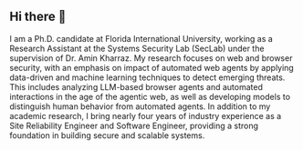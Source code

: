 ## Hi there 👋

I am a Ph.D. candidate at Florida International University, working as a Research Assistant at the Systems Security Lab (SecLab) under the supervision of Dr. Amin Kharraz. My research focuses on web and browser security, with an emphasis on impact of automated web agents by applying data-driven and machine learning techniques to detect emerging threats. This includes analyzing LLM-based browser agents and automated interactions in the age of the agentic web, as well as developing models to distinguish human behavior from automated agents. In addition to my academic research, I bring nearly four years of industry experience as a Site Reliability Engineer and Software Engineer, providing a strong foundation in building secure and scalable systems.

<!--
**behzad-ost/behzad-ost** is a ✨ _special_ ✨ repository because its `README.md` (this file) appears on your GitHub profile.

Here are some ideas to get you started:

- 🔭 I’m currently working on ...
- 🌱 I’m currently learning ...
- 👯 I’m looking to collaborate on ...
- 🤔 I’m looking for help with ...
- 💬 Ask me about ...
- 📫 How to reach me: ...
- 😄 Pronouns: ...
- ⚡ Fun fact: ...
-->
